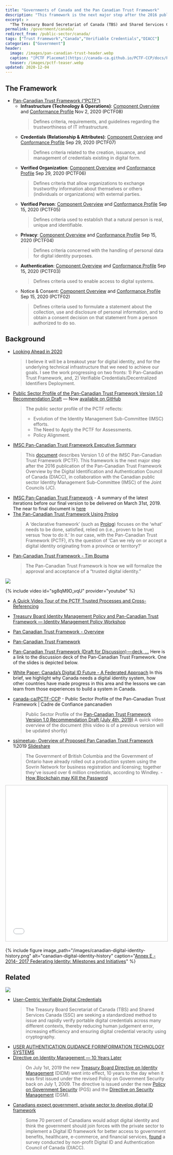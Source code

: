 ```yaml
---
title: "Governments of Canada and the Pan Canadian Trust Framework"
description: "This framework is the next major step after the 2016 publication of the Pan-Canadian Trust Framework Overview by the Digital Identification and Authentication Council of Canada (DIACC)"
excerpt: >
  "The Treasury Board Secretariat of Canada (TBS) and Shared Services Canada (SSC) are seeking a standardized method to issue and rapidly verify portable digital credentials across many different contexts, thereby reducing human judgement error, increasing efficiency and ensuring digital credential veracity using cryptography." 
permalink: /government/canada/
redirect_from: /public-sector/canada/
tags: ["Trust Framework","Canada","Verifiable Credentials","DIACC"]
categories: ["Government"]
header:
  image: /images/pan-canadian-trust-header.webp
  caption: "[PCTF Placemat](https://canada-ca.github.io/PCTF-CCP/docs/PCTF-Placemat.pdf)"
  teaser: /images/pctf-teaser.webp
updated: 2020-12-04
---
```


## The Framework
* [Pan-Canadian Trust Framework (“PCTF”)](https://diacc.ca/trust-framework/)
  * **Infrastructure (Technology & Operations)**: [Component Overview](https://diacc.ca/wp-content/uploads/2020/11/PCTF-Infrastructure-Component-Overview-Final-Recommendation-V1.0.pdf) and [Conformance Profile](https://diacc.ca/wp-content/uploads/2020/11/PCTF-Infrastructure-Conformance-Criteria-Final-Recommendation-V1.0.pdf) Nov 2, 2020	(PCTF08)
    > Defines criteria, requirements, and guidelines regarding the trustworthiness of IT infrastructure.	
  * **Credentials (Relationship & Attributes)**: [Component Overview](https://diacc.ca/wp-content/uploads/2020/09/PCTF-Credentials-Relationships-Attributes-Component-Overview-Final-Recommendation-V1.0-1.pdf) and [Conformance Profile](https://diacc.ca/wp-content/uploads/2020/09/PCTF-Credentials-Relationships-Attributes-Conformance-Criteria-Final-Recommendation-V1.0.pdf) Sep 29, 2020 (PCTF07)
    > Defines criteria related to the creation, issuance, and management of credentials existing in digital form.
  * **Verified Organization**: [Component Overview](https://diacc.ca/wp-content/uploads/2020/09/PCTF-Verified-Organization-Component-Overview-Final-Recommendation-V1.0-1.pdf) and [Conformance Profile](https://diacc.ca/wp-content/uploads/2020/09/PCTF-Verified-Organization-Conformance-Criteria-Recommendation-V1.0.pdf) Sep 29, 2020 (PCTF06)
    > Defines criteria that allow organizations to exchange trustworthy information about themselves or others (individuals or organizations) with external parties.
  * **Verified Person**: [Component Overview](https://diacc.ca/wp-content/uploads/2020/09/PCTF-Verified-Person-Component-Overview-Final-Recommendation_V1.0.pdf) and [Conformance Profile](https://diacc.ca/wp-content/uploads/2020/09/PCTF-Verified-Person-Component-Conformance-Criteria-Final-Recommendation_V1.0.pdf) Sep 15, 2020 (PCTF05)
    > Defines criteria used to establish that a natural person is real, unique and identifiable.	
  * **Privacy**: [Component Overview](https://diacc.ca/wp-content/uploads/2020/09/PCTF-Privacy-Component-Overview-Final-Recommendation_V1.0.pdf) and [Conformance Profile](https://diacc.ca/wp-content/uploads/2020/09/PCTF-Privacy-Component-Conformance-Criteria-Final-Recommendation_V1.0.pdf) Sep 15, 2020	(PCTF04)
    > Defines criteria concerned with the handling of personal data for digital identity purposes.
  * **Authentication**: [Component Overview](https://diacc.ca/wp-content/uploads/2020/09/PCTF-Authentication-Component-Overview-Final-Recommendation_V1.0.pdf) and [Conformance Profile](https://diacc.ca/wp-content/uploads/2020/09/PCTF-Authentication-Component-Conformance-Criteria-Final-Recommendation_V1.0.pdf) Sep 15, 2020 (PCTF03)
    > Defines criteria used to enable access to digital systems.
  * Notice & Consent: [Component Overview](https://diacc.ca/wp-content/uploads/2020/09/PCTF-Notice-Consent-Component-Overview-Final-Recommendation_V1.0.pdf) and [Conformance Profile](https://diacc.ca/wp-content/uploads/2020/09/PCTF-Notice-Consent-Component-Conformance-Criteria-Final-Recommendation_V1.0.pdf) Sep 15, 2020 (PCTF02)
    > Defines criteria used to formulate a statement about the collection, use and disclosure of personal information, and to obtain a consent decision on that statement from a person authorized to do so.


## Background

* [Looking Ahead in 2020](https://medium.com/@trbouma/looking-ahead-in-2020-830afa372878)
  > I believe it will be a breakout year for digital identity, and for the underlying technical infrastructure that we need to achieve our goals. I see the work progressing on two fronts: 1) Pan-Canadian Trust Framework, and, 2) Verifiable Credentials/Decentralized Identifiers Deployment.
* [Public Sector Profile of the Pan-Canadian Trust Framework Version 1.0 Recommendation Draft](https://medium.com/@trbouma/public-sector-profile-of-the-pan-canadian-trust-framework-version-1-0-4baf8ff0cfa0) — Now [available on GitHub](https://canada-ca.github.io/PCTF-CCP/)
  > The public sector profile of the PCTF reflects:
  > - Evolution of the Identity Management Sub-Committee (IMSC) efforts. 
  > - The Need to Apply the PCTF for Assessments. 
  > - Policy Alignment.
* [IMSC Pan-Canadian Trust Framework Executive Summary](https://medium.com/@trbouma/imsc-pan-canadian-trust-framework-executive-summary-5c89a72e06b5)
  > This [document](https://drive.google.com/open?id=1Xmjh8QJZKWmRkaTtE2f43ISntD7jE6D5) describes Version 1.0 of the IMSC Pan-Canadian Trust Framework (PCTF). This framework is the next major step after the 2016 publication of the Pan-Canadian Trust Framework Overview by the Digital Identification and Authentication Council of Canada (DIACC), in collaboration with the Canadian public sector Identity Management Sub-Committee (IMSC) of the Joint Councils (JC).
* [IMSC Pan-Canadian Trust Framework](https://medium.com/@trbouma/imsc-pan-canadian-trust-framework-1f68134e338a) - A summary of the latest iterations before our final version to be delivered on March 31st, 2019. The near to final document is [here](https://drive.google.com/open?id=1P8kFJZfUV7PX25KEkZKk0XftrqqQp9FI)
* [The Pan-Canadian Trust Framework Using Prolog](https://medium.com/@trbouma/the-pan-canadian-trust-framework-using-prolog-e62ffa911ff5)
  > A ‘declarative framework’ (such as [Prolog](https://www.geeksforgeeks.org/prolog-an-introduction/)) focuses on the ‘what’ needs to be done, satisfied, relied on (i.e., proven to be true) versus ‘how to do it.’ In our case, with the Pan-Canadian Trust Framework (PCTF), it’s the question of ‘Can we rely on or accept a digital identity originating from a province or territory?’
* [Pan-Canadian Trust Framework - Tim Bouma](https://medium.com/@trbouma/pan-canadian-trust-framework-eb65eac6c683)
  > The Pan-Canadian Trust Framework is how we will formalize the approval and acceptance of a “trusted digital identity.”


![](https://miro.medium.com/max/687/1*gWHaw0K1e_S4Ts4EIzEhoA.png)

{% include video id="sg8qM9D_vqU" provider="youtube" %}
* [A Quick Video Tour of the PCTF Trusted Processes and Cross-Referencing](https://medium.com/@trbouma/a-quick-video-tour-of-the-pctf-trusted-processes-and-cross-referencing-3c892a012edd)

* [Treasury Board Identity Management Policy and Pan-Canadian Trust Framework — Identity Management Policy Workshop](https://docs.google.com/presentation/d/189DxjNv7EE7KtjkidB6EpwuvO2lIy7kEL-3DWtMAiQg/edit) 
* [Pan Canadian Trust Framework - Overview](https://diacc.ca/2016/08/11/pctf-overview/)
* [Pan-Canadian Trust Framework](https://diacc.ca/pan-canadian-trust-framework/)
* [Pan-Canadian Trust Framework (Draft for Discussion) — deck, ...](https://medium.com/@trbouma/pan-canadian-trust-framework-draft-for-discussion-deck-video-and-site-724b5aa3acf0)
Here is a link to the discussion deck of the Pan-Canadian Trust Framework. One of the slides is depicted below.
* [White Paper: Canada’s Digital ID Future - A Federated Approach](https://www.cba.ca/embracing-digital-id-in-canada)
In this brief, we highlight why Canada needs a digital identity system, how other countries have made progress in this area and the lessons we can learn from those experiences to build a system in Canada.
* [canada-ca/PCTF-CCP](https://github.com/canada-ca/PCTF-CCP) - Public Sector Profile of the Pan-Canadian Trust Framework | Cadre de Confiance pancanadien
  > Public Sector Profile of the [Pan-Canadian Trust Framework Version 1.0 Recommendation Draft (July 4th, 2019)](https://github.com/canada-ca/PCTF-CCP/blob/master/public-sector-profile/recommendation-draft/Readme.md)
  > A quick video overview of the document (this video is of a previous version will be updated shortly)
* [ssimeetup- Overview of Proposed Pan Canadian Trust Framework](https://ssimeetup.org/overview-proposed-pan-canadian-trust-framework-ssi-tim-bouma-webinar-19/) 1\2019 [Slideshare](https://www.slideshare.net/SSIMeetup/overview-of-the-proposed-pancanadian-trust-framework-for-ssi-tim-bouma) 
  > The Government of British Columbia and the Government of Ontario have already rolled out a production system using the Sovrin Network for business registration and licensing; together they've issued over 6 million credentials, according to Windley. - [How Blockchain may Kill the Password](https://www.computerworld.com/article/3329962/blockchain/how-blockchain-may-kill-the-password.amp.html)

<iframe src="//www.slideshare.net/slideshow/embed_code/key/hwUlr34zkyfGvm" width="595" height="485" frameborder="0" marginwidth="0" marginheight="0" scrolling="no" style="border:1px solid #CCC; border-width:1px; margin-bottom:5px; max-width: 100%;" allowfullscreen> </iframe>

{% include figure image_path="/images/canadian-digital-identity-history.png" alt="canadian-digital-identity-history" caption="[Annex E - 2014- 2017 Federating Identity: Milestones and Initiatives](https://docs.google.com/presentation/d/189DxjNv7EE7KtjkidB6EpwuvO2lIy7kEL-3DWtMAiQg/edit)" %}

## Related

[![](https://i.imgur.com/wdbN3Ld.png)](https://twitter.com/sboots/status/1070320318487584768)

* [User-Centric Verifiable Digital Credentials](https://www.ic.gc.ca/eic/site/101.nsf/eng/00068.html)
  > The Treasury Board Secretariat of Canada (TBS) and Shared Services Canada (SSC) are seeking a standardized method to issue and rapidly verify portable digital credentials across many different contexts, thereby reducing human judgement error, increasing efficiency and ensuring digital credential veracity using cryptography.
* [USER AUTHENTICATION GUIDANCE FORINFORMATION TECHNOLOGY SYSTEMS](https://www.cse-cst.gc.ca/en/system/files/pdf_documents/itsp.30.031v3-eng_0.pdf)
* [Directive on Identity Management — 10 Years Later](https://medium.com/@trbouma/directive-on-identity-management-10-years-later-9463fbb835f3)
  > On July 1st, 2019 the new [Treasury Board Directive on Identity Management](https://www.tbs-sct.gc.ca/pol/doc-eng.aspx?id=16577) (DIDM) went into effect, 10 years to the day when it was first issued under the revised Policy on Government Security back on July 1, 2009. The directive is issued under the new [Policy on Government Security](https://www.tbs-sct.gc.ca/pol/doc-eng.aspx?id=16578) (PGS) and the [Directive on Security Management](https://www.tbs-sct.gc.ca/pol/doc-eng.aspx?id=32611) (DSM).
* [Canadians expect government, private sector to develop digital ID framework](https://www.biometricupdate.com/201910/canadians-expect-government-private-sector-to-develop-digital-id-framework)
  > Some 70 percent of Canadians would adopt digital identity and think the government should join forces with the private sector to implement a Digital ID framework for better access to government benefits, healthcare, e-commerce, and financial services, [found](https://diacc.ca/2019/10/15/canadians-are-ready-to-embrace-digital-identity/) a survey conducted by non-profit Digital ID and Authentication Council of Canada (DIACC).
